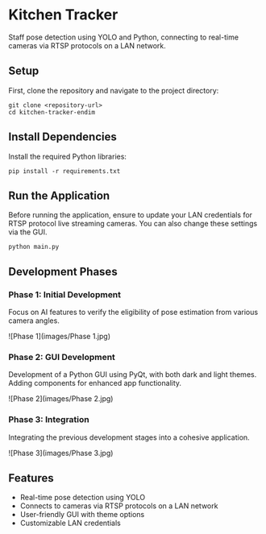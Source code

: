 # Kitchen Tracker

Staff pose detection using YOLO and Python, connecting to real-time cameras via RTSP protocols on a LAN network.

## Setup

First, clone the repository and navigate to the project directory:

```shell
git clone <repository-url>
cd kitchen-tracker-endim
```

## Install Dependencies

Install the required Python libraries:

```shell
pip install -r requirements.txt
```

## Run the Application

Before running the application, ensure to update your LAN credentials for RTSP protocol live streaming cameras. You can also change these settings via the GUI.

```shell
python main.py
```

## Development Phases

### Phase 1: Initial Development
Focus on AI features to verify the eligibility of pose estimation from various camera angles.

![Phase 1](images/Phase 1.jpg)

### Phase 2: GUI Development
Development of a Python GUI using PyQt, with both dark and light themes. Adding components for enhanced app functionality.

![Phase 2](images/Phase 2.jpg)

### Phase 3: Integration
Integrating the previous development stages into a cohesive application.

![Phase 3](images/Phase 3.jpg)

## Features

- Real-time pose detection using YOLO
- Connects to cameras via RTSP protocols on a LAN network
- User-friendly GUI with theme options
- Customizable LAN credentials